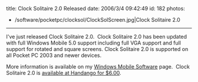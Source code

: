 title: Clock Solitaire 2.0 Released
date: 2006/3/4 09:42:49
id: 182
photos:
- /software/pocketpc/clocksol/ClockSolScreen.jpg|Clock Solitaire 2.0
---
I've just released Clock Solitaire 2.0.  Clock Solitaire 2.0 has been updated with full Windows Mobile 5.0 support including full VGA support and full support for rotated and square screens. Clock Solitaire 2.0 is supported on all Pocket PC 2003 and newer devices.

More information is available on my [Windows Mobile Software](WindowsMobileSoftware.aspx) page.  Clock Solitaire 2.0 is [available at Handango for $6.00](http://www.handango.com/affiliate/PlatformProductDetail.jsp?programId=58&affiliateId=2062&aCredit=1&productId=55615).